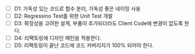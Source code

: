 - [ ] D1: 가독성 있는 코드로 함수 분리, 가독성 좋은 네이밍 사옹
- [ ] D2: Regressino Test를 위한 Unit Test 개발
- [ ] D3: 확장성을 고려한 설계, 부품이 추가되더라도 Client Code에 변경이 없도록 한다.
- [ ] D4: 리팩토링에 디자인 패턴을 적용한다.
- [ ] D5: 리팩토링이 끝난 코드에 코드 커버리지가 100% 되어야 한다.
